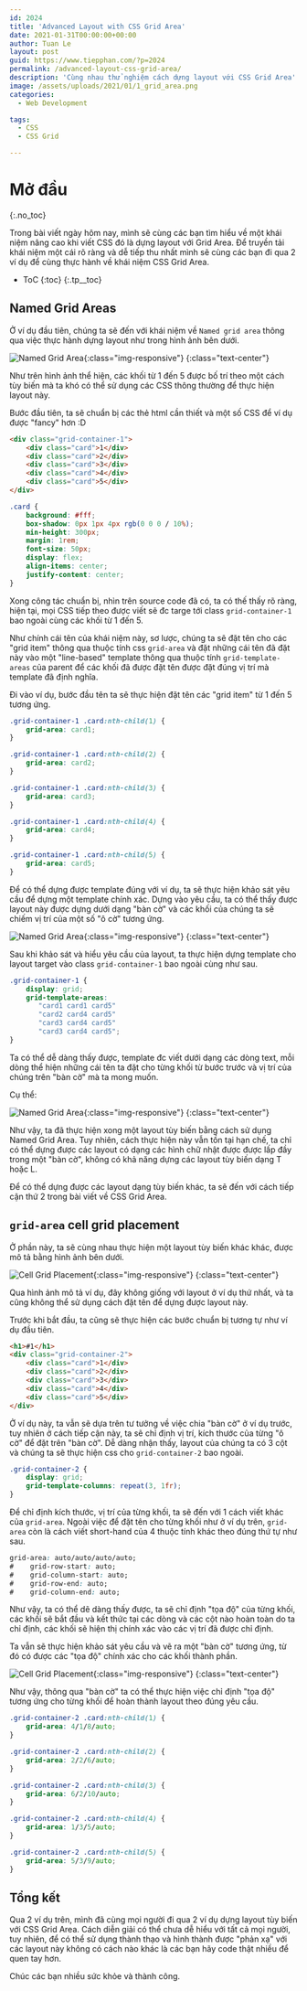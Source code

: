 ```yaml
---
id: 2024
title: 'Advanced Layout with CSS Grid Area'
date: 2021-01-31T00:00:00+00:00
author: Tuan Le
layout: post
guid: https://www.tiepphan.com/?p=2024
permalink: /advanced-layout-css-grid-area/
description: 'Cùng nhau thử nghiệm cách dựng layout với CSS Grid Area'
image: /assets/uploads/2021/01/1_grid_area.png
categories:
  - Web Development

tags:
  - CSS
  - CSS Grid

---
```


# Mở đầu
{:.no_toc}

Trong bài viết ngày hôm nay, mình sẽ cùng các bạn tìm hiểu về một khái niệm nâng cao khi viết CSS đó là dựng layout với Grid Area. Để truyền tải khái niệm một cái rõ ràng và dễ tiếp thu nhất mình sẽ cùng các bạn đi qua 2 ví dụ để cùng thực hành về khái niệm CSS Grid Area.

* ToC
{:toc}
{:.tp__toc}


## Named Grid Areas
Ở ví dụ đầu tiên, chúng ta sẽ đến với khái niệm về `Named grid area` thông qua việc thực hành dựng layout như trong hình ảnh bên dưới.

![Named Grid Area](/assets/uploads/2021/01/grid-1.jpg){:class="img-responsive"}
{:class="text-center"}

Như trên hình ảnh thể hiện, các khối từ 1 đến 5 được bố trí theo một cách tùy biến mà ta khó có thể sử dụng các CSS thông thường để thực hiện layout này.

Bước đầu tiên, ta sẽ chuẩn bị các thẻ html cần thiết và một số CSS để ví dụ được "fancy" hơn :D

```html
<div class="grid-container-1">
    <div class="card">1</div>
    <div class="card">2</div>
    <div class="card">3</div>
    <div class="card">4</div>
    <div class="card">5</div>
</div>
```

```css
.card {
    background: #fff;
    box-shadow: 0px 1px 4px rgb(0 0 0 / 10%);
    min-height: 300px;
    margin: 1rem;
    font-size: 50px;
    display: flex;
    align-items: center;
    justify-content: center;
}
```

Xong công tác chuẩn bị, nhìn trên source code đã có, ta có thế thấy rõ ràng, hiện tại, mọi CSS tiếp theo được viết sẽ đc targe tới class `grid-container-1` bao ngoài cùng các khối từ 1 đến 5.

Như chính cái tên của khái niệm này, sơ lược, chúng ta sẽ đặt tên cho các "grid item" thông qua thuộc tính css `grid-area` và đặt những cái tên đã đặt này vào một "line-based" template thông qua thuộc tính `grid-template-areas` của parent để các khối đã được đặt tên được đặt đúng vị trí mà template đã định nghĩa.

Đi vào ví dụ, bước đầu tên ta sẽ thực hiện đặt tên các "grid item" từ 1 đến 5 tương ứng.
```css
.grid-container-1 .card:nth-child(1) {
    grid-area: card1;
}

.grid-container-1 .card:nth-child(2) {
    grid-area: card2;
}

.grid-container-1 .card:nth-child(3) {
    grid-area: card3;
}

.grid-container-1 .card:nth-child(4) {
    grid-area: card4;
}

.grid-container-1 .card:nth-child(5) {
    grid-area: card5;
}
```

Để có thể dựng được template đúng với ví dụ, ta sẽ thực hiện khảo sát yêu cầu để dựng một template chính xác. Dựng vào yêu cầu, ta có thể thấy được layout này được dựng dưới dạng "bàn cờ" và các khối của chúng ta sẽ chiếm vị trí của một số "ô cờ" tương ứng.

![Named Grid Area](/assets/uploads/2021/01/grid-1-2.jpg){:class="img-responsive"}
{:class="text-center"}

Sau khi khảo sát và hiểu yêu cầu của layout, ta thực hiện dựng template cho layout target vào class `grid-container-1` bao ngoài cùng như sau.

```css
.grid-container-1 {
    display: grid;
    grid-template-areas: 
       "card1 card1 card5"
       "card2 card4 card5"
       "card3 card4 card5"
       "card3 card4 card5";
}
```

Ta có thể dễ dàng thấy được, template đc viết dưới dạng các dòng text, mỗi dòng thể hiện những cái tên ta đặt cho từng khối từ bước trước và vị trí của chúng trên "bàn cờ" mà ta mong muốn.

Cụ thể:

![Named Grid Area](/assets/uploads/2021/01/grid-1-1.jpg){:class="img-responsive"}
{:class="text-center"}

Như vậy, ta đã thực hiện xong một layout tùy biến bằng cách sử dụng Named Grid Area. Tuy nhiên, cách thực hiện này vẫn tồn tại hạn chế, ta chỉ có thể dựng được các layout có dạng các hình chữ nhật được được lấp đầy trong một "bàn cờ", không có khả năng dựng các layout tùy biến dạng T hoặc L.

Để có thể dựng được các layout dạng tùy biến khác, ta sẽ đến với cách tiếp cận thứ 2 trong bài viết về CSS Grid Area.


## `grid-area` cell grid placement

Ở phần này, ta sẽ cùng nhau thực hiện một layout tùy biến khác khác, được mô tả bằng hình ảnh bên dưới.

![Cell Grid Placement](/assets/uploads/2021/01/grid-2.jpg){:class="img-responsive"}
{:class="text-center"}

Qua hình ảnh mô tả ví dụ, đây không giống với layout ở ví dụ thứ nhất, và ta cũng không thể sử dụng cách đặt tên để dựng được layout này.

Trước khi bắt đầu, ta cũng sẽ thực hiện các bước chuẩn bị tương tự như ví dụ đầu tiên.

```html
<h1>#1</h1>
<div class="grid-container-2">
    <div class="card">1</div>
    <div class="card">2</div>
    <div class="card">3</div>
    <div class="card">4</div>
    <div class="card">5</div>
</div>
```

Ở ví dụ này, ta vẫn sẽ dựa trên tư tưởng về việc chia "bàn cờ" ở ví dụ trước, tuy nhiên ở cách tiếp cận này, ta sẽ chỉ định vị trí, kích thước của từng "ô cờ" để đặt trên "bàn cờ". Dễ dàng nhận thấy, layout của chúng ta có 3 cột và chúng ta sẽ thực hiện css cho `grid-container-2` bao ngoài.

```css
.grid-container-2 {
    display: grid;
    grid-template-columns: repeat(3, 1fr);
}
```

Để chỉ định kích thước, vị trí của từng khối, ta sẽ đến với 1 cách viết khác của `grid-area`. Ngoài việc để đặt tên cho từng khối như ở ví dụ trên, `grid-area` còn là cách viết short-hand của 4 thuộc tính khác theo đúng thứ tự như sau.

```css
grid-area: auto/auto/auto/auto;
#    grid-row-start: auto;
#    grid-column-start: auto;
#    grid-row-end: auto;
#    grid-column-end: auto;
```

Như vậy, ta có thể dẽ dàng thấy được, ta sẽ chỉ định "tọa độ" của từng khối, các khối sẽ bắt đầu và kết thức tại các dòng và các cột nào hoàn toàn do ta chỉ định, các khối sẽ hiện thị chính xác vào các vị trí đã được chỉ định.

Ta vẫn sẽ thực hiện khảo sát yêu cầu và vẽ ra một "bàn cờ" tương ứng, từ đó có được các "tọa độ" chính xác cho các khối thành phần.

![Cell Grid Placement](/assets/uploads/2021/01/grid-2-1.jpg){:class="img-responsive"}
{:class="text-center"}

Như vậy, thông qua "bàn cờ" ta có thể thực hiện việc chỉ định "tọa độ" tương ứng cho từng khối để hoàn thành layout theo đúng yêu cầu.

```css
.grid-container-2 .card:nth-child(1) {
    grid-area: 4/1/8/auto;
}

.grid-container-2 .card:nth-child(2) {
    grid-area: 2/2/6/auto;
}

.grid-container-2 .card:nth-child(3) {
    grid-area: 6/2/10/auto;
}

.grid-container-2 .card:nth-child(4) {
    grid-area: 1/3/5/auto;
}

.grid-container-2 .card:nth-child(5) {
    grid-area: 5/3/9/auto;
}
```

## Tổng kết
Qua 2 ví dụ trên, mình đã cùng mọi người đi qua 2 ví dụ dựng layout tùy biến với CSS Grid Area. Cách diễn giải có thể chưa dễ hiểu với tất cả mọi người, tuy nhiên, để có thể sử dụng thành thạo và hình thành được "phản xạ" với các layout này không có cách nào khác là các bạn hãy code thật nhiều để quen tay hơn.

Chúc các bạn nhiều sức khỏe và thành công.